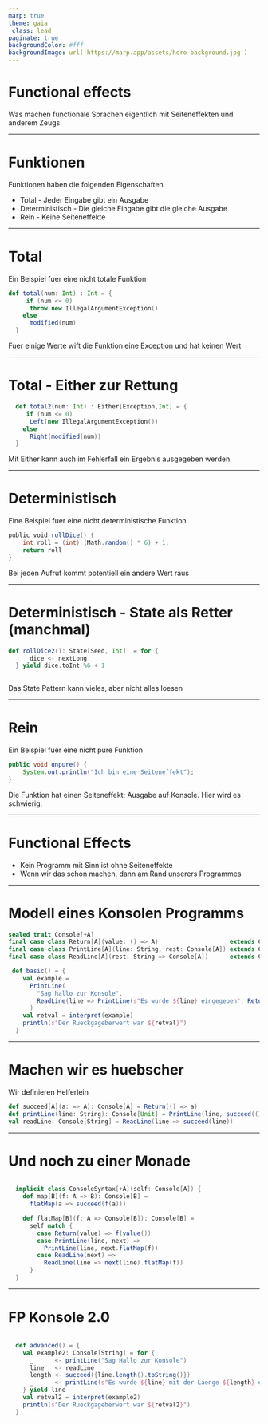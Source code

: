 ```yaml
---
marp: true
theme: gaia
_class: lead
paginate: true
backgroundColor: #fff
backgroundImage: url('https://marp.app/assets/hero-background.jpg')
---
```



# **Functional effects**

Was machen functionale Sprachen eigentlich mit Seiteneffekten und anderem Zeugs

---
# Funktionen

Funktionen haben die folgenden Eigenschaften

* Total - Jeder Eingabe gibt ein Ausgabe
* Deterministisch - Die gleiche Eingabe gibt die gleiche Ausgabe
* Rein - Keine Seiteneffekte
  
---
# Total

Ein Beispiel fuer eine nicht totale Funktion

``` scala
def total(num: Int) : Int = {
     if (num <= 0)
      throw new IllegalArgumentException()
    else
      modified(num)
  }
```

Fuer einige Werte wift die Funktion eine Exception und hat keinen Wert

---

# Total - Either zur Rettung

``` scala
  def total2(num: Int) : Either[Exception,Int] = {
     if (num <= 0)
      Left(new IllegalArgumentException())
    else
      Right(modified(num))
  }
```

Mit Either kann auch im Fehlerfall ein Ergebnis ausgegeben werden.

---

# Deterministisch

Eine Beispiel fuer eine nicht deterministische Funktion

``` scala
public void rollDice() {
    int roll = (int) (Math.random() * 6) + 1;
    return roll
}
```
Bei jeden Aufruf kommt potentiell ein andere Wert raus

---

# Deterministisch - State als Retter (manchmal)

``` scala
def rollDice2(): State[Seed, Int]  = for {
      dice <- nextLong
  } yield dice.toInt %6 + 1
  
```

Das State Pattern kann vieles, aber nicht alles loesen

---
# Rein
Ein Beispiel fuer eine nicht pure Funktion

``` java
public void unpure() {
    System.out.println("Ich bin eine Seiteneffekt");
}
```

Die Funktion hat einen Seiteneffekt: Ausgabe auf Konsole.
Hier wird es schwierig.

---

# Functional Effects

* Kein Programm mit Sinn ist ohne Seiteneffekte
* Wenn wir das schon machen, dann am Rand unserers Programmes

---

# Modell eines Konsolen Programms

``` scala
sealed trait Console[+A]
final case class Return[A](value: () => A)                    extends Console[A]
final case class PrintLine[A](line: String, rest: Console[A]) extends Console[A]
final case class ReadLine[A](rest: String => Console[A])      extends Console[A]
```

``` scala
 def basic() = {
    val example =
      PrintLine(
        "Sag hallo zur Konsole",
        ReadLine(line => PrintLine(s"Es wurde ${line} eingegeben", Return(() => line)))
      )
    val retval = interpret(example)
    println(s"Der Rueckgageberwert war ${retval}")
  }  
```

---

# Machen wir es huebscher

Wir definieren Helferlein

``` scala
def succeed[A](a: => A): Console[A] = Return(() => a)
def printLine(line: String): Console[Unit] = PrintLine(line, succeed(()))
val readLine: Console[String] = ReadLine(line => succeed(line))

```

---

# Und noch zu einer Monade

``` scala

  implicit class ConsoleSyntax[+A](self: Console[A]) {
    def map[B](f: A => B): Console[B] =
      flatMap(a => succeed(f(a)))

    def flatMap[B](f: A => Console[B]): Console[B] =
      self match {
        case Return(value) => f(value())
        case PrintLine(line, next) =>
          PrintLine(line, next.flatMap(f))
        case ReadLine(next) =>
          ReadLine(line => next(line).flatMap(f))
      }
  }

```

---

# FP Konsole 2.0

``` scala

  def advanced() = {
    val example2: Console[String] = for {
      _      <- printLine("Sag Hallo zur Konsole")
      line   <- readLine
      length <- succeed({line.length().toString()})
      _      <- printLine(s"Es wurde ${line} mit der Laenge ${length} eingegeben")
    } yield line
    val retval2 = interpret(example2)
    println(s"Der Rueckgageberwert war ${retval2}")
  }

```
